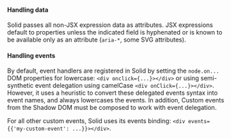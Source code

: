 <h4 id="solid-handling-data">Handling data</h4>

Solid passes all non-JSX expression data as attributes. JSX expressions default to properties unless the indicated field is hyphenated or is known to be available only as an attribute (`aria-*`, some SVG attributes). 

<h4 id="solid-handling-events">Handling events</h4>

By default, event handlers are registered in Solid by setting the `node.on...` DOM properties for lowercase: 
`<div onclick={...}></div>` or using semi-synthetic event delegation using camelCase `<div onClick={...}></div>`. However,
it uses a heuristic to convert these delegated events syntax into event names, and always lowercases the events. In addition, Custom events from the Shadow DOM must be composed to work with event delegation.

For all other custom events, Solid uses its events binding: `<div events={{'my-custom-event': ...}}></div>`.
